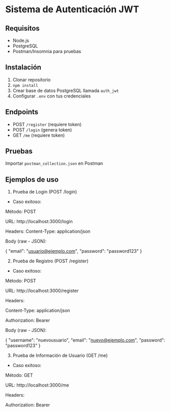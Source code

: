 # Sistema de Autenticación JWT

## Requisitos
- Node.js
- PostgreSQL
- Postman/Insomnia para pruebas

## Instalación
1. Clonar repositorio
2. `npm install`
3. Crear base de datos PostgreSQL llamada `auth_jwt`
4. Configurar `.env` con tus credenciales

## Endpoints
- POST `/register` (requiere token)
- POST `/login` (genera token)
- GET `/me` (requiere token)

## Pruebas
Importar `postman_collection.json` en Postman

## Ejemplos de uso

1. Prueba de Login (POST /login)

- Caso exitoso:

Método: POST

URL: http://localhost:3000/login

Headers: Content-Type: application/json

Body (raw - JSON):

{
  "email": "usuario@ejemplo.com",
  "password": "password123"
}

2. Prueba de Registro (POST /register)

- Caso exitoso:

Método: POST

URL: http://localhost:3000/register

Headers:

Content-Type: application/json

Authorization: Bearer <token-obtenido-del-login>

Body (raw - JSON):

{
  "username": "nuevousuario",
  "email": "nuevo@ejemplo.com",
  "password": "password123"
}

3. Prueba de Información de Usuario (GET /me)

- Caso exitoso:

Método: GET

URL: http://localhost:3000/me

Headers:

Authorization: Bearer <token-obtenido-del-login>